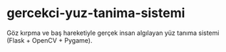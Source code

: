 # gercekci-yuz-tanima-sistemi
Göz kırpma ve baş hareketiyle gerçek insan algılayan yüz tanıma sistemi (Flask + OpenCV + Pygame).
